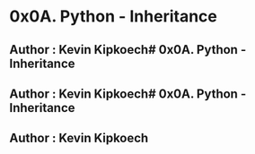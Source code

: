 # 0x0A. Python - Inheritance

## Author : Kevin Kipkoech# 0x0A. Python - Inheritance

## Author : Kevin Kipkoech# 0x0A. Python - Inheritance

## Author : Kevin Kipkoech
